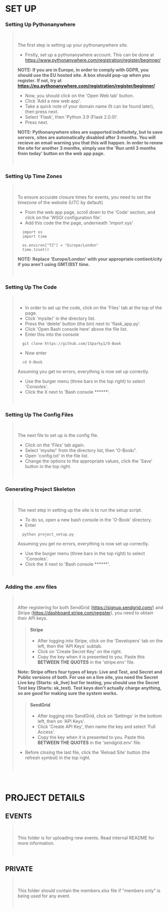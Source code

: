 # SET UP

### Setting Up Pythonanywhere
> <br>
>
> The first step is setting up your pythonanywhere site.
> - Firstly, set up a pythonanywhere account.
> This can be done at https://www.pythonanywhere.com/registration/register/beginner/
>
> **NOTE: If you are in Europe, in order to comply with GDPR, you should use the EU**
> **hosted site. A box should pop-up when you register.**
> **If not, try at https://eu.pythonanywhere.com/registration/register/beginner/**
>
> - Now, you should click on the 'Open Web tab' button.
> - Click 'Add a new web app'.
> - Take a quick note of your domain name (It can be found later), then press next.
> - Select 'Flask', then 'Python 3.9 (Flask 2.0.0)'.
> - Press next.
>
> **NOTE: Pythonanywhere sites are supported indefinitely, but to save servers,**
> **sites are automatically disabled after 3 months. You will recieve an email**
> **warning you that this will happen. In order to renew the site for another**
> **3 months, simply use the 'Run until 3 months from today' button on the web**
> **app page.**
>
> <br>

### Setting Up Time Zones
> <br>
>
> To ensure accurate closure times for events, you need to set the timezone of the website (UTC by default)
> - From the web app page, scroll down to the 'Code' section, and click on the 'WSGI configuration file'.
> - Add this code the the page, underneath 'import sys'
> ```
>	import os
>	import time
>
>	os.environ["TZ"] = "Europe/London"
>	time.tzset()
> ```
> **NOTE: Replace 'Europe/London' with your appropriate contient/city if you aren't using**
> **GMT/BST time.**
>
> <br>

### Setting Up The Code
> <br>
>
> - In order to set up the code, click on the 'Files' tab at the top of the page.
> - Click 'mysite/' in the directory list.
> - Press the 'delete' button (the bin) next to 'flask_app.py'.
> - Click 'Open Bash console here' above the file list.
> - Enter this into the console
> ```
>	git clone https://github.com/1Sparky1/O-Book
> ```
> - Now enter
> ```
>	cd O-Book
> ```
> Assuming you get no errors, everything is now set up correctly.
> - Use the burger menu (three bars in the top right) to select 'Consoles'.
> - Click the X next to 'Bash console \******'.
>
> <br>
	
### Setting Up The Config Files
> <br>
>
> The next file to set up is the config file.
> - Click on the 'Files' tab again.
> - Select 'mysite/' from the directory list, then 'O-Book/'.
> - Open 'config.txt' in the file list.
> - Change the options to the appropriate values, click the 'Save' button in the top right.
>
> <br>

### Generating Project Skeleton
> <br>
>
> The next step in setting up the site is to run the setup script.
> - To do so, open a new bash console in the 'O-Book' directory.
> - Enter
> ```
>	python project_setup.py
> ```
> Assuming you get no errors, everything is now set up correctly.
> - Use the burger menu (three bars in the top right) to select 'Consoles'.
> - Click the X next to 'Bash console \******'.
>
> <br>

### Adding the .env files
> <br>
>
> After registering for both SendGrid (https://signup.sendgrid.com/)
> and Stripe (https://dashboard.stripe.com/register), you need to obtain their API keys.
>> #### **Stripe**
>> - After logging into Stripe, click on the 'Developers' tab on the left, then the
>> 'API Keys' subtab.
>> - Click on 'Create Secret Key' on the right.
>> - Copy the key when it is presented to you. Paste this **BETWEEN THE QUOTES** in the
>> 'stripe.env' file.
>
> **Note: Stripe offers four types of keys: Live and Test, and Secret and Public versions**
> **of both. For use on a live site, you need the Secret Live key (Starts: sk_live) but for**
> **testing, you should use the Secret Test key (Starts: sk_test). Test keys don't actually**
> **charge anything, so are good for making sure the system works.**
>
>> #### **SendGrid**
>> - After logging into SendGrid, click on 'Settings' in the bottom left, then on 'API Keys'.
>> - Click 'Create API Key', then name the key and select 'Full Access'.
>> - Copy the key when it is presented to you. Paste this **BETWEEN THE QUOTES** in the
>> 'sendgrid.env' file.
>
> - Before closing the last file, click the 'Reload Site' button (the refresh symbol) in the top right.
>
> <br>

<br>

# PROJECT DETAILS

## EVENTS
> <br>
>
> This folder is for uploading new events. Read internal README for more 
> information.
>
> <br>

## PRIVATE
> <br>
>
> This folder should contain the members.xlsx file if "members only" is being 
> used for any event.
>
> <br>